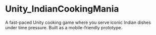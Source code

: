 # Unity_IndianCookingMania
A fast-paced Unity cooking game where you serve iconic Indian dishes under time pressure. Built as a mobile-friendly prototype.
